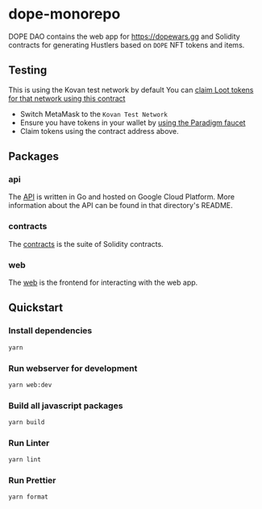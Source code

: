 # dope-monorepo  

DOPE DAO contains the web app for https://dopewars.gg and Solidity contracts for generating Hustlers based on `DOPE` NFT tokens and items.

## Testing

This is using the Kovan test network by default
You can [claim Loot tokens for that network using this contract](https://kovan.etherscan.io/address/0xd2761Ee62d8772343070A5dE02C436F788EdF60a#code)

* Switch MetaMask to the `Kovan Test Network`
* Ensure you have tokens in your wallet by [using the Paradigm faucet](https://faucet.paradigm.xyz/)
* Claim tokens using the contract address above.

## Packages

### api

The [API](packages/api) is written in Go and hosted on Google Cloud Platform. More information about the API can be found in that directory's README.

### contracts

The [contracts](packages/contracts) is the suite of Solidity contracts.

### web

The [web](packages/webapp) is the frontend for interacting with the web app.

## Quickstart

### Install dependencies

```sh
yarn
```

### Run webserver for development

```sh
yarn web:dev
```

### Build all javascript packages

```sh
yarn build
```

### Run Linter

```sh
yarn lint
```

### Run Prettier

```sh
yarn format
```
